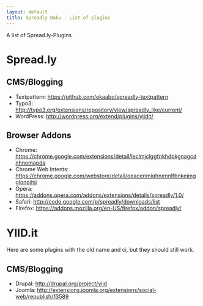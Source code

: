 ```yaml
---
layout: default
title: Spreadly Doku - List of plugins
---
```


A list of Spread.ly-Plugins

# Spread.ly

## CMS/Blogging

  * Textpattern: https://github.com/ekaabo/spreadly-textpattern
  * Typo3: http://typo3.org/extensions/repository/view/spreadly_like/current/
  * WordPress: http://wordpress.org/extend/plugins/yiidit/

## Browser Addons

  * Chrome: https://chrome.google.com/extensions/detail/leclmjclggfnkhdpkgnagcdnhnomapda
  * Chrome Web Intents: https://chrome.google.com/webstore/detail/oeacenmighnennlfbnkejmgglonpjhji
  * Opera: https://addons.opera.com/addons/extensions/details/spreadly/1.0/
  * Safari: http://code.google.com/p/spreadly/downloads/list
  * Firefox: https://addons.mozilla.org/en-US/firefox/addon/spreadly/

# YIID.it

Here are some plugins with the old name and ci, but they should still work.

## CMS/Blogging

  * Drupal: http://drupal.org/project/yiid
  * Joomla: http://extensions.joomla.org/extensions/social-web/republish/13589
